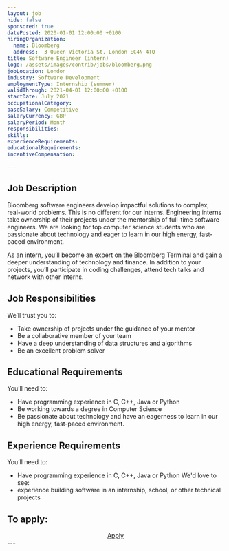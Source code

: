 ```yaml
---
layout: job
hide: false
sponsored: true
datePosted: 2020-01-01 12:00:00 +0100
hiringOrganization:
  name: Bloomberg
  address:  3 Queen Victoria St, London EC4N 4TQ
title: Software Engineer (intern)
logo: /assets/images/contrib/jobs/bloomberg.png
jobLocation: London
industry: Software Development
employmentType: Internship (summer)
validThrough: 2021-04-01 12:00:00 +0100
startDate: July 2021
occupationalCategory:
baseSalary: Competitive
salaryCurrency: GBP
salaryPeriod: Month
responsibilities:
skills:
experienceRequirements:
educationalRequirements:
incentiveCompensation:

---
```


## Job Description
Bloomberg software engineers develop impactful solutions to complex, real-world problems. This is no different for our interns. Engineering interns take ownership of their projects under the mentorship of full-time software engineers. We are looking for top computer science students who are passionate about technology and eager to learn in our high energy, fast-paced environment.
 
As an intern, you’ll become an expert on the Bloomberg Terminal and gain a deeper understanding of technology and finance. In addition to your projects, you’ll participate in coding challenges, attend tech talks and network with other interns.

## Job Responsibilities
We’ll trust you to:
- Take ownership of projects under the guidance of your mentor
- Be a collaborative member of your team
- Have a deep understanding of data structures and algorithms
- Be an excellent problem solver

## Educational Requirements
You’ll need to:
- Have programming experience in C, C++, Java or Python
- Be working towards a degree in Computer Science
- Be passionate about technology and have an eagerness to learn in our high energy, fast-paced environment.

## Experience Requirements
You’ll need to:
- Have programming experience in C, C++, Java or Python
We'd love to see: 
- experience building software in an internship, school, or other technical projects

## To apply:

<div class="to-apply" style="text-align: center">
  <a class="btn btn--dark" style="margin: 20px" href="https://careers.bloomberg.com/job/detail/84364">
    Apply
  </a>
</div>
---

